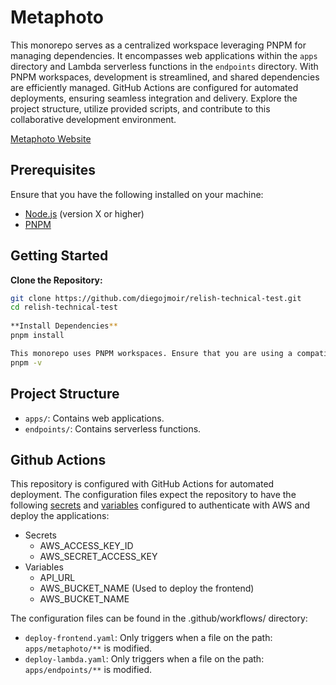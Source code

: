 # Metaphoto
This monorepo serves as a centralized workspace leveraging PNPM for managing dependencies. It encompasses web applications within the `apps` directory and Lambda serverless functions in the `endpoints` directory. With PNPM workspaces, development is streamlined, and shared dependencies are efficiently managed. GitHub Actions are configured for automated deployments, ensuring seamless integration and delivery. Explore the project structure, utilize provided scripts, and contribute to this collaborative development environment.

[Metaphoto Website](http://metaphoto-bucket.s3-website-us-east-1.amazonaws.com/)
## Prerequisites
Ensure that you have the following installed on your machine:

- [Node.js](https://nodejs.org/) (version X or higher)
- [PNPM](https://pnpm.io/)

## Getting Started

**Clone the Repository:**

   ```bash
   git clone https://github.com/diegojmoir/relish-technical-test.git
   cd relish-technical-test
    
**Install Dependencies**
pnpm install

This monorepo uses PNPM workspaces. Ensure that you are using a compatible version of PNPM and run:
pnpm -v
```
## Project Structure
- `apps/`: Contains web applications.
- `endpoints/`: Contains serverless functions.

## Github Actions
This repository is configured with GitHub Actions for automated deployment. 
The configuration files expect the repository to have the following [secrets](https://docs.github.com/en/actions/security-guides/using-secrets-in-github-actions) and [variables](https://docs.github.com/en/actions/learn-github-actions/variables#passing-values-between-steps-and-jobs-in-a-workflow) configured to authenticate with AWS and deploy the applications:
- Secrets
   - AWS_ACCESS_KEY_ID
   - AWS_SECRET_ACCESS_KEY
- Variables
   - API_URL
   - AWS_BUCKET_NAME (Used to deploy the frontend)
   - AWS_BUCKET_NAME
  
The configuration files can be found in the .github/workflows/ directory:
- `deploy-frontend.yaml`: Only triggers when a file on the path: `apps/metaphoto/**` is modified.  
- `deploy-lambda.yaml`: Only triggers when a file on the path: `apps/endpoints/**` is modified.  
